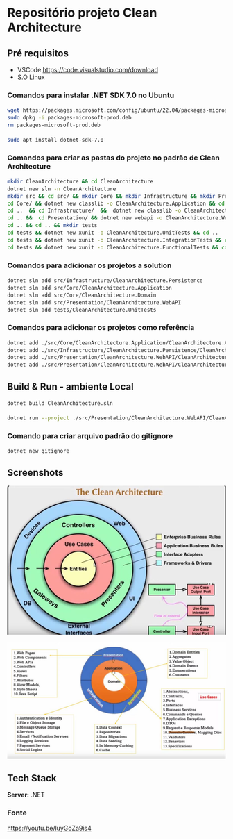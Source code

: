 # Repositório projeto Clean Architecture
## Pré requisitos
- VSCode https://code.visualstudio.com/download
- S.O Linux

### Comandos para instalar .NET SDK 7.0 no Ubuntu
```bash
wget https://packages.microsoft.com/config/ubuntu/22.04/packages-microsoft-prod.deb -O packages-microsoft-prod.deb
sudo dpkg -i packages-microsoft-prod.deb
rm packages-microsoft-prod.deb

sudo apt install dotnet-sdk-7.0
```
### Comandos para criar as pastas do projeto no padrão de Clean Architecture
```bash
mkdir CleanArchitecture && cd CleanArchitecture
dotnet new sln -n CleanArchitecture
mkdir src && cd src/ && mkdir Core && mkdir Infrastructure && mkdir Presentation
cd Core/ && dotnet new classlib -o CleanArchitecture.Application && cd CleanArchitecture.Application/ && mkdir Services && mkdir Shared && cd Shared && mkdir Behavior && mkdir Exceptions && cd .. && mkdir UseCases && cd UseCases && mkdir CreateUser && mkdir DeleteUser && mkdir GetAllUser && mkdir UpdateUser && cd .. && cd .. && dotnet new classlib -o CleanArchitecture.Domain && cd CleanArchitecture.Domain/ && mkdir Entities && mkdir Interfaces && cd ..
cd ..  && cd Infrastructure/  &&  dotnet new classlib -o CleanArchitecture.Persistence && cd CleanArchitecture.Persistence/ && mkdir Context && mkdir Repositories && cd ..
cd .. &&  cd Presentation/ && dotnet new webapi -o CleanArchitecture.WebAPI
cd .. && cd .. && mkdir tests
cd tests && dotnet new xunit -o CleanArchitecture.UnitTests && cd ..
cd tests && dotnet new xunit -o CleanArchitecture.IntegrationTests && cd ..
cd tests && dotnet new xunit -o CleanArchitecture.FunctionalTests && cd ..
```
### Comandos para adicionar os projetos a solution
```bash
dotnet sln add src/Infrastructure/CleanArchitecture.Persistence
dotnet sln add src/Core/CleanArchitecture.Application
dotnet sln add src/Core/CleanArchitecture.Domain
dotnet sln add src/Presentation/CleanArchitecture.WebAPI
dotnet sln add tests/CleanArchitecture.UnitTests
```
### Comandos para adicionar os projetos como referência
```bash
dotnet add ./src/Core/CleanArchitecture.Application/CleanArchitecture.Application.csproj reference ./src/Core/CleanArchitecture.Domain/CleanArchitecture.Domain.csproj
dotnet add ./src/Infrastructure/CleanArchitecture.Persistence/CleanArchitecture.Persistence.csproj reference ./src/Core/CleanArchitecture.Application/CleanArchitecture.Application.csproj
dotnet add ./src/Presentation/CleanArchitecture.WebAPI/CleanArchitecture.WebAPI.csproj reference ./src/Core/CleanArchitecture.Application/CleanArchitecture.Application.csproj
dotnet add ./src/Presentation/CleanArchitecture.WebAPI/CleanArchitecture.WebAPI.csproj reference ./src/Infrastructure/CleanArchitecture.Persistence/CleanArchitecture.Persistence.csproj
```

## Build & Run - ambiente Local

```bash
dotnet build CleanArchitecture.sln

dotnet run --project ./src/Presentation/CleanArchitecture.WebAPI/CleanArchitecture.WebAPI.csproj
```

### Comando para criar arquivo padrão do gitignore
```bash
dotnet new gitignore
```

## Screenshots

![CleanArch](imgs/the-clean-arch.jpg)

![CleanArch](imgs/detail-clean-arch.jpg)

## Tech Stack

**Server:** .NET


### Fonte
https://youtu.be/luyGoZa9is4

